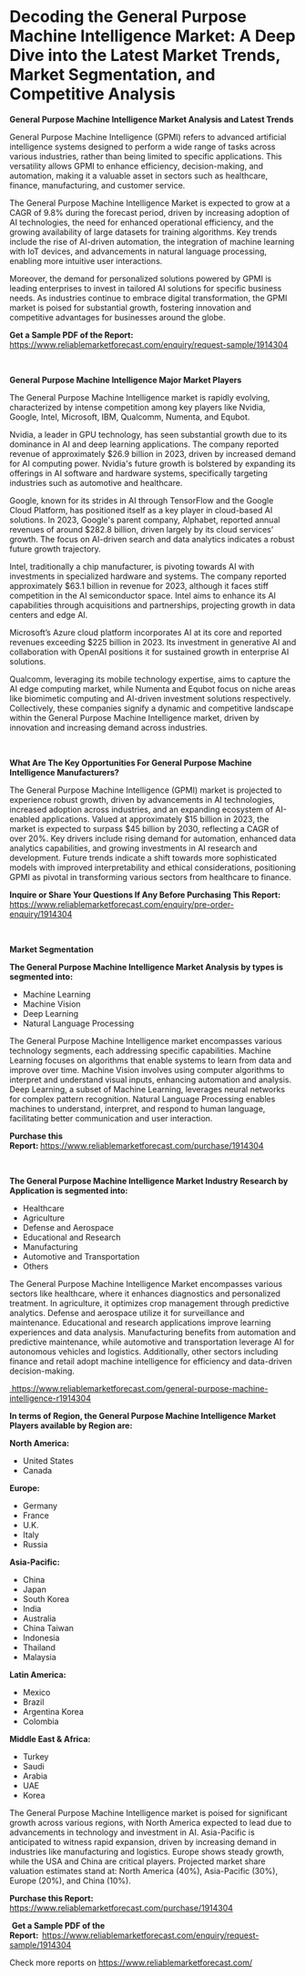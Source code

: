 <p><h1>Decoding the General Purpose Machine Intelligence Market: A Deep Dive into the Latest Market Trends, Market Segmentation, and Competitive Analysis</h1></p><p><strong>General Purpose Machine Intelligence Market Analysis and Latest Trends</strong></p>
<p><p>General Purpose Machine Intelligence (GPMI) refers to advanced artificial intelligence systems designed to perform a wide range of tasks across various industries, rather than being limited to specific applications. This versatility allows GPMI to enhance efficiency, decision-making, and automation, making it a valuable asset in sectors such as healthcare, finance, manufacturing, and customer service.</p><p>The General Purpose Machine Intelligence Market is expected to grow at a CAGR of 9.8% during the forecast period, driven by increasing adoption of AI technologies, the need for enhanced operational efficiency, and the growing availability of large datasets for training algorithms. Key trends include the rise of AI-driven automation, the integration of machine learning with IoT devices, and advancements in natural language processing, enabling more intuitive user interactions.</p><p>Moreover, the demand for personalized solutions powered by GPMI is leading enterprises to invest in tailored AI solutions for specific business needs. As industries continue to embrace digital transformation, the GPMI market is poised for substantial growth, fostering innovation and competitive advantages for businesses around the globe.</p></p>
<p><strong>Get a Sample PDF of the Report:&nbsp;</strong> <a href="https://www.reliablemarketforecast.com/enquiry/request-sample/1914304?utm_campaign=3085&utm_medium=2&utm_source=Github&utm_content=ia&utm_term=10032025&utm_id=general-purpose-machine-intelligence">https://www.reliablemarketforecast.com/enquiry/request-sample/1914304</a></p>
<p>&nbsp;</p>
<p><strong>General Purpose Machine Intelligence Major Market Players</strong></p>
<p><p>The General Purpose Machine Intelligence market is rapidly evolving, characterized by intense competition among key players like Nvidia, Google, Intel, Microsoft, IBM, Qualcomm, Numenta, and Equbot. </p><p>Nvidia, a leader in GPU technology, has seen substantial growth due to its dominance in AI and deep learning applications. The company reported revenue of approximately $26.9 billion in 2023, driven by increased demand for AI computing power. Nvidia's future growth is bolstered by expanding its offerings in AI software and hardware systems, specifically targeting industries such as automotive and healthcare.</p><p>Google, known for its strides in AI through TensorFlow and the Google Cloud Platform, has positioned itself as a key player in cloud-based AI solutions. In 2023, Google's parent company, Alphabet, reported annual revenues of around $282.8 billion, driven largely by its cloud services’ growth. The focus on AI-driven search and data analytics indicates a robust future growth trajectory.</p><p>Intel, traditionally a chip manufacturer, is pivoting towards AI with investments in specialized hardware and systems. The company reported approximately $63.1 billion in revenue for 2023, although it faces stiff competition in the AI semiconductor space. Intel aims to enhance its AI capabilities through acquisitions and partnerships, projecting growth in data centers and edge AI.</p><p>Microsoft’s Azure cloud platform incorporates AI at its core and reported revenues exceeding $225 billion in 2023. Its investment in generative AI and collaboration with OpenAI positions it for sustained growth in enterprise AI solutions.</p><p>Qualcomm, leveraging its mobile technology expertise, aims to capture the AI edge computing market, while Numenta and Equbot focus on niche areas like biomimetic computing and AI-driven investment solutions respectively. Collectively, these companies signify a dynamic and competitive landscape within the General Purpose Machine Intelligence market, driven by innovation and increasing demand across industries.</p></p>
<p>&nbsp;</p>
<p><strong>What Are The Key Opportunities For General Purpose Machine Intelligence Manufacturers?</strong></p>
<p><p>The General Purpose Machine Intelligence (GPMI) market is projected to experience robust growth, driven by advancements in AI technologies, increased adoption across industries, and an expanding ecosystem of AI-enabled applications. Valued at approximately $15 billion in 2023, the market is expected to surpass $45 billion by 2030, reflecting a CAGR of over 20%. Key drivers include rising demand for automation, enhanced data analytics capabilities, and growing investments in AI research and development. Future trends indicate a shift towards more sophisticated models with improved interpretability and ethical considerations, positioning GPMI as pivotal in transforming various sectors from healthcare to finance.</p></p>
<p><strong>Inquire or Share Your Questions If Any Before Purchasing This Report:</strong> <a href="https://www.reliablemarketforecast.com/enquiry/pre-order-enquiry/1914304?utm_campaign=3085&utm_medium=2&utm_source=Github&utm_content=ia&utm_term=10032025&utm_id=general-purpose-machine-intelligence">https://www.reliablemarketforecast.com/enquiry/pre-order-enquiry/1914304</a></p>
<p>&nbsp;</p>
<p><strong>Market Segmentation</strong></p>
<p><strong>The General Purpose Machine Intelligence Market Analysis by types is segmented into:</strong></p>
<p><ul><li>Machine Learning</li><li>Machine Vision</li><li>Deep Learning</li><li>Natural Language Processing</li></ul></p>
<p><p>The General Purpose Machine Intelligence market encompasses various technology segments, each addressing specific capabilities. Machine Learning focuses on algorithms that enable systems to learn from data and improve over time. Machine Vision involves using computer algorithms to interpret and understand visual inputs, enhancing automation and analysis. Deep Learning, a subset of Machine Learning, leverages neural networks for complex pattern recognition. Natural Language Processing enables machines to understand, interpret, and respond to human language, facilitating better communication and user interaction.</p></p>
<p><strong>Purchase this Report:&nbsp;</strong><a href="https://www.reliablemarketforecast.com/purchase/1914304?utm_campaign=3085&utm_medium=2&utm_source=Github&utm_content=ia&utm_term=10032025&utm_id=general-purpose-machine-intelligence">https://www.reliablemarketforecast.com/purchase/1914304</a></p>
<p>&nbsp;</p>
<p><strong>The General Purpose Machine Intelligence Market Industry Research by Application is segmented into:</strong></p>
<p><ul><li>Healthcare</li><li>Agriculture</li><li>Defense and Aerospace</li><li>Educational and Research</li><li>Manufacturing</li><li>Automotive and Transportation</li><li>Others</li></ul></p>
<p><p>The General Purpose Machine Intelligence Market encompasses various sectors like healthcare, where it enhances diagnostics and personalized treatment. In agriculture, it optimizes crop management through predictive analytics. Defense and aerospace utilize it for surveillance and maintenance. Educational and research applications improve learning experiences and data analysis. Manufacturing benefits from automation and predictive maintenance, while automotive and transportation leverage AI for autonomous vehicles and logistics. Additionally, other sectors including finance and retail adopt machine intelligence for efficiency and data-driven decision-making.</p></p>
<p><a href="https://www.reliablemarketforecast.com/general-purpose-machine-intelligence-r1914304?utm_campaign=3085&utm_medium=2&utm_source=Github&utm_content=ia&utm_term=10032025&utm_id=general-purpose-machine-intelligence">&nbsp;https://www.reliablemarketforecast.com/general-purpose-machine-intelligence-r1914304</a></p>
<p><strong>In terms of Region, the General Purpose Machine Intelligence Market Players available by Region are:</strong></p>
<p>
    <p> <strong> North America: </strong>
        <ul>
            <li>United States</li>
            <li>Canada</li>
        </ul>
        </p> 
    <p> <strong> Europe: </strong>
        <ul>
            <li>Germany</li>
            <li>France</li>
            <li>U.K.</li>
            <li>Italy</li>
            <li>Russia</li>
        </ul>
        </p> 
    <p> <strong> Asia-Pacific: </strong>
        <ul>
            <li>China</li>
            <li>Japan</li>
            <li>South Korea</li>
            <li>India</li>
            <li>Australia</li>
            <li>China Taiwan</li>
            <li>Indonesia</li>
            <li>Thailand</li>
            <li>Malaysia</li>
        </ul>
        </p> 
    <p> <strong> Latin America: </strong>
        <ul>
            <li>Mexico</li>
            <li>Brazil</li>
            <li>Argentina Korea</li>
            <li>Colombia</li>
        </ul>
        </p> 
    <p> <strong> Middle East & Africa: </strong>
        <ul>
            <li>Turkey</li>
            <li>Saudi</li>
            <li>Arabia</li>
            <li>UAE</li>
            <li>Korea</li>
        </ul>
    </p>
    </p>
<p><p>The General Purpose Machine Intelligence market is poised for significant growth across various regions, with North America expected to lead due to advancements in technology and investment in AI. Asia-Pacific is anticipated to witness rapid expansion, driven by increasing demand in industries like manufacturing and logistics. Europe shows steady growth, while the USA and China are critical players. Projected market share valuation estimates stand at: North America (40%), Asia-Pacific (30%), Europe (20%), and China (10%).</p></p>
<p><strong>Purchase this Report: </strong><a href="https://www.reliablemarketforecast.com/purchase/1914304?utm_campaign=3085&utm_medium=2&utm_source=Github&utm_content=ia&utm_term=10032025&utm_id=general-purpose-machine-intelligence">https://www.reliablemarketforecast.com/purchase/1914304</a></p>
<p>&nbsp;<strong>Get a Sample PDF of the Report:&nbsp;&nbsp;</strong><a href="https://www.reliablemarketforecast.com/enquiry/request-sample/1914304?utm_campaign=3085&utm_medium=2&utm_source=Github&utm_content=ia&utm_term=10032025&utm_id=general-purpose-machine-intelligence">https://www.reliablemarketforecast.com/enquiry/request-sample/1914304</a></p>
<p><strong></strong></p>
<p>Check more reports on <a href="https://www.reliablemarketforecast.com/?utm_campaign=3085&utm_medium=2&utm_source=Github&utm_content=ia&utm_term=10032025&utm_id=general-purpose-machine-intelligence">https://www.reliablemarketforecast.com/</a></p>